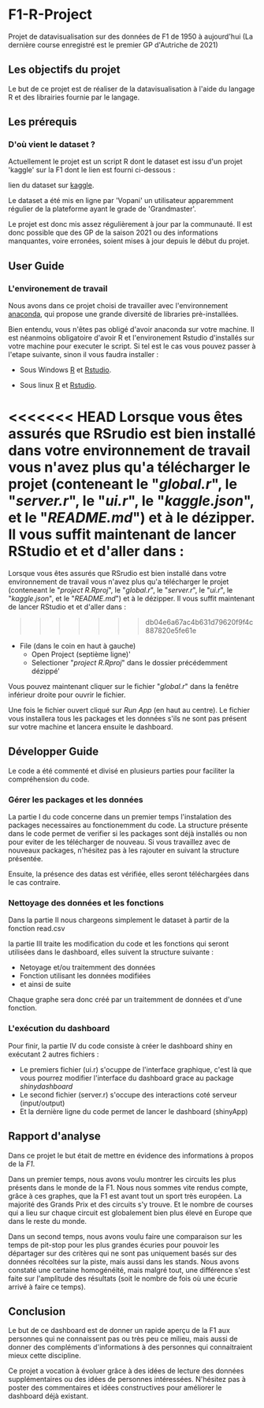 # F1-R-Project

Projet de datavisualisation sur des données de F1 de 1950 à aujourd'hui (La dernière course enregistré est le premier GP d'Autriche de 2021)

## Les objectifs du projet 

Le but de ce projet est de réaliser de la datavisualisation à l'aide du langage R et des librairies fournie par le langage.

## Les prérequis

### D'où vient le dataset ?

Actuellement le projet est un script R dont le dataset est issu d'un projet 'kaggle' sur la F1 dont le lien est fourni ci-dessous :

lien du dataset sur [kaggle](https://www.kaggle.com/rohanrao/formula-1-world-championship-1950-2020).

Le dataset a été mis en ligne par 'Vopani' un utilisateur apparemment régulier de la plateforme ayant le grade de 'Grandmaster'.

Le projet est donc mis assez régulièrement à jour par la communauté. Il est donc possible que des GP de la saison 2021 ou des informations manquantes, voire erronées, soient mises à jour depuis le début du projet.

## User Guide

### L'environement de travail

Nous avons dans ce projet choisi de travailler avec l'environnement [anaconda](https://www.anaconda.com/products/individual), qui propose une grande diversité de libraries prè-installées.

Bien entendu, vous n'êtes pas obligé d'avoir anaconda sur votre machine. Il est néanmoins obligatoire d'avoir R et l'environement Rstudio d'installés sur votre machine pour executer le script. Si tel est le cas vous pouvez passer à l'etape suivante, sinon il vous faudra installer :

- Sous Windows [R](https://cran.r-project.org/bin/windows/base/) et [Rstudio](https://rstudio.com/products/rstudio/download/). 

- Sous linux [R](https://cran.r-project.org/bin/linux/) et [Rstudio](https://rstudio.com/products/rstudio/download/ ).  

<<<<<<< HEAD
Lorsque vous êtes assurés que RSrudio est bien installé dans votre environnement de travail vous n'avez plus qu'a télécharger le projet (conteneant le "*global.r*", le "*server.r*", le "*ui.r*", le "*kaggle.json*", et le "*README.md*") et à le dézipper. Il vous suffit maintenant de lancer RStudio et et d'aller dans :
=======
Lorsque vous êtes assurés que RSrudio est bien installé dans votre environnement de travail vous n'avez plus qu'a télécharger le projet (conteneant le "*project R.Rproj*", le "*global.r*", le "*server.r*", le "*ui.r*", le "*kaggle.json*", et le "*README.md*") et à le dézipper. Il vous suffit maintenant de lancer RStudio et et d'aller dans :
>>>>>>> db04e6a67ac4b631d79620f9f4c887820e5fe61e

- File (dans le coin en haut à gauche)
  - Open Project (septième ligne)'
  - Selectioner "*project R.Rproj*" dans le dossier précédemment dézippé'

Vous pouvez maintenant cliquer sur le fichier "*global.r*" dans la fenêtre inférieur droite pour ouvrir le fichier.

Une fois le fichier ouvert cliqué sur *Run App* (en haut au centre). Le fichier vous installera tous les packages et les données s'ils ne sont pas présent sur votre machine et lancera ensuite le dashboard.

## Développer Guide

Le code a été commenté et divisé en plusieurs parties pour faciliter la compréhension du code.

### Gérer les packages et les données

La partie I du code concerne dans un premier temps l'instalation des packages necessaires au fonctionemment du code. La structure présente dans le code permet de verifier si les packages sont déjà installés ou non pour eviter de les télécharger de nouveau. Si vous travaillez avec de nouveaux packages, n'hésitez pas à les rajouter en suivant la structure présentée.

Ensuite, la présence des datas est vérifiée, elles seront téléchargées dans le cas contraire. 

### Nettoyage des données et les fonctions

Dans la partie II nous chargeons simplement le dataset à partir de la fonction read.csv

la partie III traite les modification du code et les fonctions qui seront utilisées dans le dashboard, elles suivent la structure suivante :

- Netoyage et/ou traitemment des données
- Fonction utilisant les données modifiées
- et ainsi de suite

Chaque graphe sera donc créé par un traitemment de données et d'une fonction.

### L'exécution du dashboard

Pour finir, la partie IV du code consiste à créer le dashboard shiny en exécutant 2 autres fichiers : 
 
- Le premiers fichier (ui.r) s'ocuppe de l'interface graphique, c'est là que vous pourrez modifier l'interface du dashboard grace au package *shinydashboard*
- Le second fichier (server.r) s'occupe des interactions coté serveur (input/output)
- Et la dernière ligne du code permet de lancer le dashboard (shinyApp)

## Rapport d'analyse 

Dans ce projet le but était de mettre en évidence des informations à propos de la *F1*. 

Dans un premier temps, nous avons voulu montrer les circuits les plus présents dans le monde de la F1. Nous nous sommes vite rendus compte, grâce à ces graphes, que la F1 est avant tout un sport très européen. La majorité des Grands Prix et des circuits s'y trouve. Et le nombre de courses qui a lieu sur chaque circuit est globalement bien plus élevé en Europe que dans le reste du monde.

Dans un second temps, nous avons voulu faire une comparaison sur les temps de pit-stop pour les plus grandes écuries pour pouvoir les départager sur des critères qui ne sont pas uniquement basés sur des données récoltées sur la piste, mais aussi dans les stands. Nous avons constaté une certaine homogénéité, mais malgré tout, une différence s'est faite sur l'amplitude des résultats (soit le nombre de fois où une écurie arrivé à faire ce temps).

## Conclusion

Le but de ce dashboard est de donner un rapide aperçu de la F1 aux personnes qui ne connaissent pas ou très peu ce milieu, mais aussi de donner des compléments d'informations à des personnes qui connaitraient mieux cette discipline.

Ce projet a vocation à évoluer grâce à des idées de lecture des données supplémentaires ou des idées de personnes intéressées. N'hésitez pas à poster des commentaires et idées constructives pour améliorer le dashboard déjà existant.
